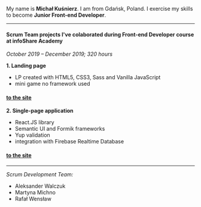 My name is **Michał Kuśnierz**. I am from Gdańsk, Poland. 
I exercise my skills to become **Junior Front-end Developer**. 

-------------------

#### **Scrum Team projects I've colaborated during Front-end Developer course at infoShare Academy**

*October 2019 – December 2019; 320 hours*

**1. Landing page**
- LP created with HTML5, CSS3, Sass and Vanilla JavaScript
- mini game
no framework used 

#### [to the site](http://www.dreamteam.jfdd13.is-academy.pl "to the site")



**2. Single-page application**
- React.JS library
- Semantic UI and Formik frameworks
- Yup validation
- integration with Firebase Realtime Database 

#### [to the site](http://app.dreamteam.jfdd13.is-academy.pl "to the site")

--------------

*Scrum Development Team:*
- Aleksander Walczuk 
- Martyna Michno 
- Rafał Wensław
